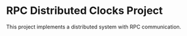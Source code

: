 # RPC Distributed Clocks Project
This project implements a distributed system with RPC communication.